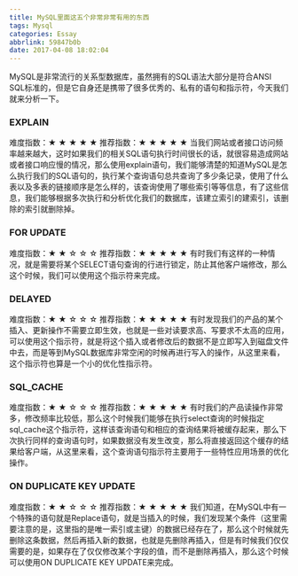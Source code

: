 ```yaml
---
title: MySQL里面这五个非常非常有用的东西
tags: Mysql
categories: Essay
abbrlink: 59847b0b
date: 2017-04-08 18:02:04
---
```

MySQL是非常流行的关系型数据库，虽然拥有的SQL语法大部分是符合ANSI SQL标准的，但是它自身还是携带了很多优秀的、私有的语句和指示符，今天我们就来分析一下。
### EXPLAIN
难度指数：★ ★ ★ ★ ★
推荐指数：★ ★ ★ ★ ★
当我们网站或者接口访问频率越来越大，这时如果我们的相关SQL语句执行时间很长的话，就很容易造成网站或者接口响应慢的情况，那么使用explain语句，我们能够清楚的知道MySQL是怎么执行我们的SQL语句的，执行某个查询语句总共查询了多少条记录，使用了什么表以及多表的链接顺序是怎么样的，该查询使用了哪些索引等等信息，有了这些信息，我们能够根据多次执行和分析优化我们的数据库，该建立索引的建索引，该删除的索引就删除掉。
### FOR UPDATE
难度指数：★ ★ ☆ ☆ ☆
推荐指数：★ ★ ★ ★ ★
有时我们有这样的一种情况，就是需要将某个SELECT语句查询的行进行锁定，防止其他客户端修改，那么这个时候，我们可以使用这个指示符来完成。
### DELAYED
难度指数：★ ★ ☆ ☆ ☆
推荐指数：★ ★ ★ ★ ★
有时发现我们的产品的某个插入、更新操作不需要立即生效，也就是一些对读要求高、写要求不太高的应用，可以使用这个指示符，就是将这个插入或者修改后的数据不是立即写入到磁盘文件中去，而是等到MySQL数据库非常空闲的时候再进行写入的操作，从这里来看，这个指示符也算是一个小的优化性指示符。
### SQL_CACHE
难度指数：★ ★ ☆ ☆ ☆
推荐指数：★ ★ ★ ★ ★
有时我们的产品读操作非常多，修改频率比较低，那么这个时候我们能够在执行select查询的时候指定sql_cache这个指示符，这样该查询语句和相应的查询结果将被缓存起来，那么下次执行同样的查询语句时，如果数据没有发生改变，那么将直接返回这个缓存的结果给客户端，从这里来看，这个查询语句指示符主要用于一些特性应用场景的优化操作。
### ON DUPLICATE KEY UPDATE
难度指数：★ ★ ☆ ☆ ☆
推荐指数：★ ★ ★ ★ ★
我们知道，在MySQL中有一个特殊的语句就是Replace语句，就是当插入的时候，我们发现某个条件（这里需要注意的是，这里指的是唯一索引或主键）的数据已经存在了，那么这个时候就先删除这条数据，然后再插入新的数据，也就是先删除再插入，但是有时候我们仅仅需要的是，如果存在了仅仅修改某个字段的值，而不是删除再插入，那么这个时候可以使用ON DUPLICATE KEY UPDATE来完成。